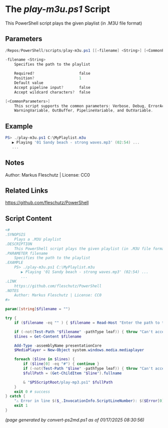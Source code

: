 The *play-m3u.ps1* Script
===========================

This PowerShell script plays the given playlist (in .M3U file format)

Parameters
----------
```powershell
/Repos/PowerShell/scripts/play-m3u.ps1 [[-filename] <String>] [<CommonParameters>]

-filename <String>
    Specifies the path to the playlist
    
    Required?                    false
    Position?                    1
    Default value                
    Accept pipeline input?       false
    Accept wildcard characters?  false

[<CommonParameters>]
    This script supports the common parameters: Verbose, Debug, ErrorAction, ErrorVariable, WarningAction, 
    WarningVariable, OutBuffer, PipelineVariable, and OutVariable.
```

Example
-------
```powershell
PS> ./play-m3u.ps1 C:\MyPlaylist.m3u
   ▶️ Playing '01 Sandy beach - strong waves.mp3' (02:54) ...
   ...

```

Notes
-----
Author: Markus Fleschutz | License: CC0

Related Links
-------------
https://github.com/fleschutz/PowerShell

Script Content
--------------
```powershell
<#
.SYNOPSIS
	Plays a .M3U playlist
.DESCRIPTION
	This PowerShell script plays the given playlist (in .M3U file format)
.PARAMETER filename
	Specifies the path to the playlist
.EXAMPLE
	PS> ./play-m3u.ps1 C:\MyPlaylist.m3u
	   ▶️ Playing '01 Sandy beach - strong waves.mp3' (02:54) ...
	   ...
.LINK
	https://github.com/fleschutz/PowerShell
.NOTES
	Author: Markus Fleschutz | License: CC0
#>

param([string]$filename = "")

try {
	if ($filename -eq "" ) { $filename = Read-Host "Enter the path to the .M3U playlist file" }

	if (-not(Test-Path "$filename" -pathType leaf)) { throw "Can't access playlist file: $filename" }
	$lines = Get-Content $filename

	Add-Type -assemblyName presentationCore
	$MediaPlayer = New-Object system.windows.media.mediaplayer

	foreach ($line in $lines) {
		if ($line[0] -eq "#") { continue }
		if (-not(Test-Path "$line" -pathType leaf)) { throw "Can't access audio file: $line" }
		$fullPath = (Get-ChildItem "$line").fullname

		& "$PSScriptRoot/play-mp3.ps1" $fullPath
	}
	exit 0 # success
} catch {
	"⚠️ Error in line $($_.InvocationInfo.ScriptLineNumber): $($Error[0])"
	exit 1
}
```

*(page generated by convert-ps2md.ps1 as of 01/17/2025 08:30:56)*

